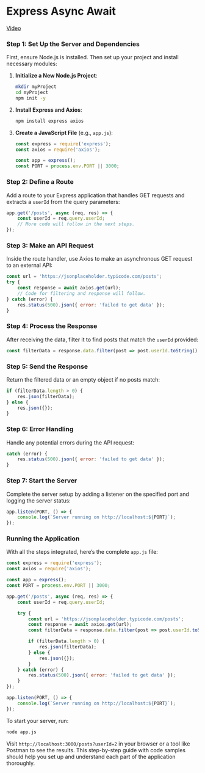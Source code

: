 # Express Async Await 

[Video](https://vimeo.com/940499835/8c7ffa46ee?share=copy)

### Step 1: Set Up the Server and Dependencies

First, ensure Node.js is installed. Then set up your project and install necessary modules:

1. **Initialize a New Node.js Project**:
    ```bash
    mkdir myProject
    cd myProject
    npm init -y
    ```

2. **Install Express and Axios**:
    ```bash
    npm install express axios
    ```

3. **Create a JavaScript File** (e.g., `app.js`):
    ```javascript
    const express = require('express');
    const axios = require('axios');

    const app = express();
    const PORT = process.env.PORT || 3000;
    ```

### Step 2: Define a Route

Add a route to your Express application that handles GET requests and extracts a `userId` from the query parameters:

```javascript
app.get('/posts', async (req, res) => {
    const userId = req.query.userId;
    // More code will follow in the next steps.
});
```

### Step 3: Make an API Request

Inside the route handler, use Axios to make an asynchronous GET request to an external API:

```javascript
const url = 'https://jsonplaceholder.typicode.com/posts';
try {
    const response = await axios.get(url);
    // Code for filtering and response will follow.
} catch (error) {
    res.status(500).json({ error: 'failed to get data' });
}
```

### Step 4: Process the Response

After receiving the data, filter it to find posts that match the `userId` provided:

```javascript
const filterData = response.data.filter(post => post.userId.toString() === userId);
```

### Step 5: Send the Response

Return the filtered data or an empty object if no posts match:

```javascript
if (filterData.length > 0) {
    res.json(filterData);
} else {
    res.json({});
}
```

### Step 6: Error Handling

Handle any potential errors during the API request:

```javascript
catch (error) {
    res.status(500).json({ error: 'failed to get data' });
}
```

### Step 7: Start the Server

Complete the server setup by adding a listener on the specified port and logging the server status:

```javascript
app.listen(PORT, () => {
    console.log(`Server running on http://localhost:${PORT}`);
});
```

### Running the Application

With all the steps integrated, here’s the complete `app.js` file:

```javascript
const express = require('express');
const axios = require('axios');

const app = express();
const PORT = process.env.PORT || 3000;

app.get('/posts', async (req, res) => {
    const userId = req.query.userId;

    try {
        const url = 'https://jsonplaceholder.typicode.com/posts';
        const response = await axios.get(url);
        const filterData = response.data.filter(post => post.userId.toString() === userId);

        if (filterData.length > 0) {
            res.json(filterData);
        } else {
            res.json({});
        }
    } catch (error) {
        res.status(500).json({ error: 'failed to get data' });
    }
});

app.listen(PORT, () => {
    console.log(`Server running on http://localhost:${PORT}`);
});
```

To start your server, run:

```bash
node app.js
```

Visit `http://localhost:3000/posts?userId=2` in your browser or a tool like Postman to see the results. This step-by-step guide with code samples should help you set up and understand each part of the application thoroughly.